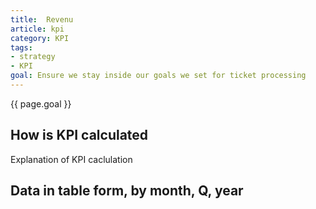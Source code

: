 ```yaml
---
title:  Revenu
article: kpi
category: KPI
tags:
- strategy
- KPI
goal: Ensure we stay inside our goals we set for ticket processing
---
```


{{ page.goal }}

## How is KPI calculated
Explanation of KPI caclulation

## Data in table form, by month, Q, year